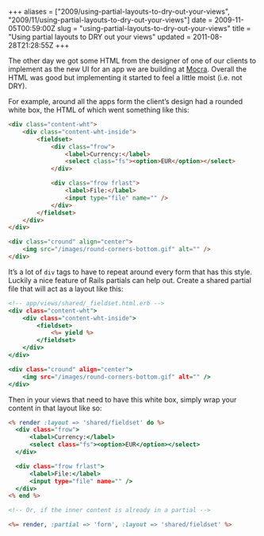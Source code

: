 +++
aliases = ["2009/using-partial-layouts-to-dry-out-your-views", "2009/11/using-partial-layouts-to-dry-out-your-views"]
date = 2009-11-05T00:59:00Z
slug = "using-partial-layouts-to-dry-out-your-views"
title = "Using partial layouts to DRY out your views"
updated = 2011-08-28T21:28:55Z
+++

The other day we got some HTML from the designer of one of our clients
to implement as the new UI for an app we are building at
[Mocra](http://mocra.com/). Overall the HTML was good but implementing
it started to feel a little moist (i.e. not DRY).

For example, around all the apps form the client’s design had a rounded
white box, the HTML of which went something like this:

``` html
<div class="content-wht">
    <div class="content-wht-inside">
        <fieldset>
            <div class="frow">
                <label>Currency:</label>
                <select class="fs"><option>EUR</option></select>
            </div>

            <div class="frow frlast">
                <label>File:</label>
                <input type="file" name="" />
            </div>
        </fieldset>
    </div>
</div>

<div class="cround" align="center">
    <img src="/images/round-corners-bottom.gif" alt="" />
</div>
```

It’s a lot of `div` tags to have to repeat around every form that has
this style. Luckily a nice feature of Rails partials can help out.
Create a shared partial file that will act as a layout like this:

``` rhtml
<!-- app/views/shared/_fieldset.html.erb -->
<div class="content-wht">
    <div class="content-wht-inside">
        <fieldset>
            <%= yield %>
        </fieldset>
    </div>
</div>

<div class="cround" align="center">
    <img src="/images/round-corners-bottom.gif" alt="" />
</div>
```

Then in your views that need to have this white box, simply wrap your
content in that layout like so:

``` rhtml
<% render :layout => 'shared/fieldset' do %>
  <div class="frow">
      <label>Currency:</label>
      <select class="fs"><option>EUR</option></select>
  </div>

  <div class="frow frlast">
      <label>File:</label>
      <input type="file" name="" />
  </div>
<% end %>

<!-- Or, if the inner content is already in a partial -->

<%= render, :partial => 'form', :layout => 'shared/fieldset' %>
```